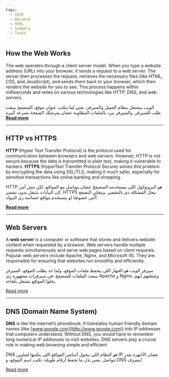 ```yaml
---
tags:
  - IEEE
  - Backend
  - HTML
  - Summary
  - Tasks
---
```

## **How the Web Works**

The web operates through a client-server model. When you type a website address (URL) into your browser, it sends a request to a web server. The server then processes the request, retrieves the necessary files (like HTML, CSS, and JavaScript), and sends them back to your browser, which then renders the website for you to see. This process happens within milliseconds and relies on various technologies like HTTP, DNS, and web servers.


الويب بيشتغل بنظام العميل والسيرفر، يعني لما بتكتب عنوان موقع، المتصفح بيبعت طلب للسيرفر، والسيرفر بيرد بالملفات المطلوبة عشان يعرضلك الصفحة بسرعة كبيرة.
 **[Read more](https://developer.mozilla.org/en-US/docs/Learn_web_development/Getting_started/Web_standards/How_the_web_works)**

---
## **HTTP vs HTTPS**

**HTTP** (Hyper Text Transfer Protocol) is the protocol used for communication between browsers and web servers. However, HTTP is not secure because the data is transmitted in plain text, making it vulnerable to hackers. **HTTPS** (HyperText Transfer Protocol Secure) solves this problem by encrypting the data using SSL/TLS, making it much safer, especially for sensitive transactions like online banking and shopping.



HTTP هو البروتوكول اللي بيستخدمه المتصفح عشان يتواصل مع المواقع، لكن مش آمن لإن البيانات بتتنقل بدون تشفير. HTTPS بيحل المشكلة دي بالتشفير، وبيخلي التصفح أأمن خصوصًا لو بتستخدم مواقع حساسة زي البنوك.

 **[Read more](https://aws.amazon.com/compare/the-difference-between-https-and-http/)**

---

## **Web Servers**

A **web server** is a computer or software that stores and delivers website content when requested by a browser. Web servers handle multiple requests simultaneously and serve web pages based on client requests. Popular web servers include Apache, Nginx, and Microsoft IIS. They are responsible for ensuring that websites run smoothly and efficiently.

 
سيرفر الويب هو الجهاز اللي بيحفظ ملفات الموقع، ولما حد يطلب الموقع، السيرفر بيبعت الملفات للمتصفح. في سيرفرات مشهورة زي Apache و Nginx، وشغلتهم إنهم يخلوا المواقع تشتغل بكفاءة.

[Read more](https://www.geeksforgeeks.org/what-is-a-web-server-working-and-architecture/)



---
## **DNS (Domain Name System)**

**DNS** is like the internet’s phonebook. It translates human-friendly domain names (like [www.google.com](http://www.google.com)) into IP addresses that computers understand. Without DNS, you would have to remember long numerical IP addresses to visit websites. DNS servers play a crucial role in making web browsing simple and efficient.


DNS هو النظام اللي بيحول أسامي المواقع اللي بنكتبها لعناوين IP عشان الأجهزة تقدر تتواصل. يعني بدل ما تحفظ أرقام طويلة، تكتب اسم الموقع، و DNS يتصرف!

[Read more](https://www.geeksforgeeks.org/whats-is-domain-name-systemdns/)